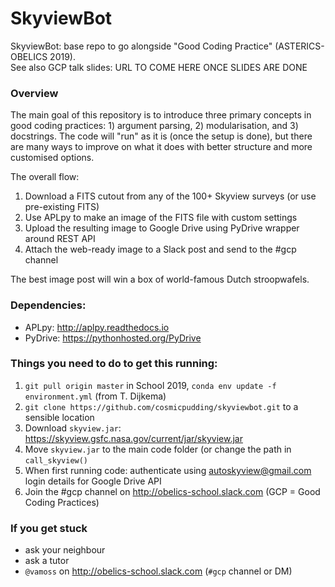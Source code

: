 # SkyviewBot
SkyviewBot: base repo to go alongside "Good Coding Practice" (ASTERICS-OBELICS 2019).   
See also GCP talk slides: URL TO COME HERE ONCE SLIDES ARE DONE

### Overview
The main goal of this repository is to introduce three primary concepts in good coding practices: 1) argument parsing, 2) modularisation, and 3) docstrings. The code will "run" as it is (once the setup is done), but there are many ways to improve on what it does with better structure and more customised options.

The overall flow:
1) Download a FITS cutout from any of the 100+ Skyview surveys (or use pre-existing FITS)
2) Use APLpy to make an image of the FITS file with custom settings
3) Upload the resulting image to Google Drive using PyDrive wrapper around REST API
4) Attach the web-ready image to a Slack post and send to the #gcp channel

The best image post will win a box of world-famous Dutch stroopwafels. 

### Dependencies:
- APLpy: http://aplpy.readthedocs.io
- PyDrive: https://pythonhosted.org/PyDrive

### Things you need to do to get this running:
1) `git pull origin master` in School 2019, `conda env update -f environment.yml` (from T. Dijkema)
2) `git clone https://github.com/cosmicpudding/skyviewbot.git` to a sensible location
3) Download `skyview.jar`: https://skyview.gsfc.nasa.gov/current/jar/skyview.jar
4) Move `skyview.jar` to the main code folder (or change the path in `call_skyview()`
5) When first running code: authenticate using autoskyview@gmail.com login details for Google Drive API
6) Join the #gcp channel on http://obelics-school.slack.com (GCP = Good Coding Practices)

### If you get stuck
- ask your neighbour
- ask a tutor
- `@vamoss` on http://obelics-school.slack.com (`#gcp` channel or DM)

